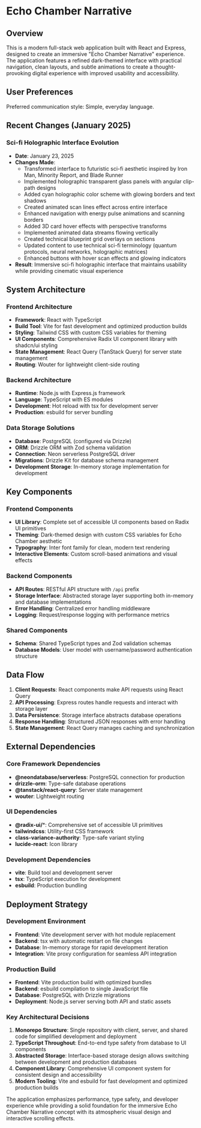 # Echo Chamber Narrative

## Overview

This is a modern full-stack web application built with React and Express, designed to create an immersive "Echo Chamber Narrative" experience. The application features a refined dark-themed interface with practical navigation, clean layouts, and subtle animations to create a thought-provoking digital experience with improved usability and accessibility.

## User Preferences

Preferred communication style: Simple, everyday language.

## Recent Changes (January 2025)

### Sci-fi Holographic Interface Evolution
- **Date**: January 23, 2025
- **Changes Made**:
  - Transformed interface to futuristic sci-fi aesthetic inspired by Iron Man, Minority Report, and Blade Runner
  - Implemented holographic transparent glass panels with angular clip-path designs
  - Added cyan holographic color scheme with glowing borders and text shadows
  - Created animated scan lines effect across entire interface
  - Enhanced navigation with energy pulse animations and scanning borders
  - Added 3D card hover effects with perspective transforms
  - Implemented animated data streams flowing vertically
  - Created technical blueprint grid overlays on sections
  - Updated content to use technical sci-fi terminology (quantum protocols, neural networks, holographic matrices)
  - Enhanced buttons with hover scan effects and glowing indicators
- **Result**: Immersive sci-fi holographic interface that maintains usability while providing cinematic visual experience

## System Architecture

### Frontend Architecture
- **Framework**: React with TypeScript
- **Build Tool**: Vite for fast development and optimized production builds
- **Styling**: Tailwind CSS with custom CSS variables for theming
- **UI Components**: Comprehensive Radix UI component library with shadcn/ui styling
- **State Management**: React Query (TanStack Query) for server state management
- **Routing**: Wouter for lightweight client-side routing

### Backend Architecture
- **Runtime**: Node.js with Express.js framework
- **Language**: TypeScript with ES modules
- **Development**: Hot reload with tsx for development server
- **Production**: esbuild for server bundling

### Data Storage Solutions
- **Database**: PostgreSQL (configured via Drizzle)
- **ORM**: Drizzle ORM with Zod schema validation
- **Connection**: Neon serverless PostgreSQL driver
- **Migrations**: Drizzle Kit for database schema management
- **Development Storage**: In-memory storage implementation for development

## Key Components

### Frontend Components
- **UI Library**: Complete set of accessible UI components based on Radix UI primitives
- **Theming**: Dark-themed design with custom CSS variables for Echo Chamber aesthetic
- **Typography**: Inter font family for clean, modern text rendering
- **Interactive Elements**: Custom scroll-based animations and visual effects

### Backend Components
- **API Routes**: RESTful API structure with `/api` prefix
- **Storage Interface**: Abstracted storage layer supporting both in-memory and database implementations
- **Error Handling**: Centralized error handling middleware
- **Logging**: Request/response logging with performance metrics

### Shared Components
- **Schema**: Shared TypeScript types and Zod validation schemas
- **Database Models**: User model with username/password authentication structure

## Data Flow

1. **Client Requests**: React components make API requests using React Query
2. **API Processing**: Express routes handle requests and interact with storage layer
3. **Data Persistence**: Storage interface abstracts database operations
4. **Response Handling**: Structured JSON responses with error handling
5. **State Management**: React Query manages caching and synchronization

## External Dependencies

### Core Framework Dependencies
- **@neondatabase/serverless**: PostgreSQL connection for production
- **drizzle-orm**: Type-safe database operations
- **@tanstack/react-query**: Server state management
- **wouter**: Lightweight routing

### UI Dependencies
- **@radix-ui/***: Comprehensive set of accessible UI primitives
- **tailwindcss**: Utility-first CSS framework
- **class-variance-authority**: Type-safe variant styling
- **lucide-react**: Icon library

### Development Dependencies
- **vite**: Build tool and development server
- **tsx**: TypeScript execution for development
- **esbuild**: Production bundling

## Deployment Strategy

### Development Environment
- **Frontend**: Vite development server with hot module replacement
- **Backend**: tsx with automatic restart on file changes
- **Database**: In-memory storage for rapid development iteration
- **Integration**: Vite proxy configuration for seamless API integration

### Production Build
- **Frontend**: Vite production build with optimized bundles
- **Backend**: esbuild compilation to single JavaScript file
- **Database**: PostgreSQL with Drizzle migrations
- **Deployment**: Node.js server serving both API and static assets

### Key Architectural Decisions

1. **Monorepo Structure**: Single repository with client, server, and shared code for simplified development and deployment
2. **TypeScript Throughout**: End-to-end type safety from database to UI components
3. **Abstracted Storage**: Interface-based storage design allows switching between development and production databases
4. **Component Library**: Comprehensive UI component system for consistent design and accessibility
5. **Modern Tooling**: Vite and esbuild for fast development and optimized production builds

The application emphasizes performance, type safety, and developer experience while providing a solid foundation for the immersive Echo Chamber Narrative concept with its atmospheric visual design and interactive scrolling effects.